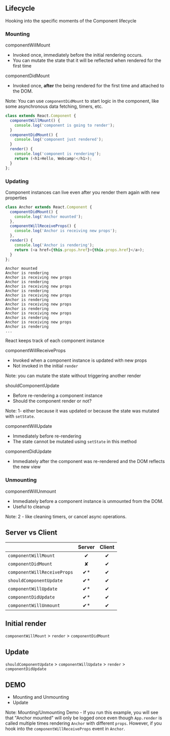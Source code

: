 ## Lifecycle


Hooking into the specific moments of the Component lifecycle


### Mounting


<p class="lifecycle-header">componentWillMount</p>

* Invoked once, immediately before the initial rendering occurs.
* You can mutate the state that it will be reflected when rendered for the first time


<p class="lifecycle-header">componentDidMount</p>

* Invoked once, **after** the being rendered for the first time and attached to the DOM.

Note: You can use `componentDidMount` to start logic in the component, like some asynchronous data fetching, timers, etc.


```js
class extends React.Component {
  componentWillMount() {
    console.log('component is going to render');
  }
  componentDidMount() {
    console.log('component just rendered');
  }
  render() {
    console.log('component is rendering');
    return (<h1>Hello, Webcamp!</h1>);
  }
};
```


### Updating


Component instances can live even after you render them again with new properties


```js
class Anchor extends React.Component {
  componentDidMount() {
    console.log('Anchor mounted');
  },
  componentWillReceiveProps() {
    console.log('Anchor is receiving new props');
  },
  render() {
    console.log('Anchor is rendering');
    return (<a href={this.props.href}>{this.props.href}</a>);
  }
};
```


```
Anchor mounted
Anchor is rendering
Anchor is receiving new props
Anchor is rendering
Anchor is receiving new props
Anchor is rendering
Anchor is receiving new props
Anchor is rendering
Anchor is receiving new props
Anchor is rendering
Anchor is receiving new props
Anchor is rendering
Anchor is receiving new props
Anchor is rendering
...
```


React keeps track of each component instance


<p class="lifecycle-header">componentWillReceiveProps</p>

* Invoked when a component instance is updated with new props
* Not invoked in the initial `render`

Note: you can mutate the state without triggering another render


<p class="lifecycle-header">shouldComponentUpdate</p>

* Before re-rendering a component instance
* Should the component render or not?

Note: 1- either because it was updated or because the state was mutated with `setState`.


<p class="lifecycle-header">componentWillUpdate</p>

* Immediately before re-rendering
* The state cannot be mutated using `setState` in this method


<p class="lifecycle-header">componentDidUpdate</p>

* Immediately after the component was re-rendered and the DOM reflects the new view


### Unmounting


<p class="lifecycle-header">componentWillUnmount</p>

* Immediately before a component instance is unmounted from the DOM.
* Useful to cleanup

Note: 2 - like cleaning timers, or cancel async operations.


## Server vs Client

|                             | Server | Client |
| --------------------------- |:------:|:------:|
| `componentWillMount`        |    ✔   |    ✔   |
| `componentDidMount`         |    ✘   |    ✔   |
| `componentWillReceiveProps` |    ✔*  |    ✔   |
| `shouldComponentUpdate`     |    ✔*  |    ✔   |
| `componentWillUpdate`       |    ✔*  |    ✔   |
| `componentDidUpdate`        |    ✔*  |    ✔   |
| `componentWillUnmount`      |    ✔*  |    ✔   |


## Initial render

`componentWillMount` > `render` > `componentDidMount`


## Update

`shouldComponentUpdate` > `componentWillUpdate` > `render` > `componentDidUpdate`
<!-- ![](https://pbs.twimg.com/media/B-G3_T8CcAAmTHV.jpg:large) -->


## DEMO
* Mounting and Unmounting
* Update

Note: Mounting/Unmounting Demo - If you run this example, you will see that "Anchor mounted" will only be logged once even though `App.render` is called multiple times rendering `Anchor` with different `props`.  However, if you hook into the `componentWillReceiveProps` event in `Anchor`.
